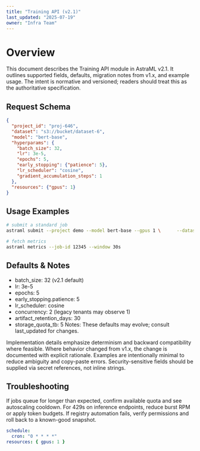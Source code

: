 ```yaml
---
title: "Training API (v2.1)"
last_updated: "2025-07-19"
owner: "Infra Team"
---
```

# Overview
This document describes the Training API module in AstraML v2.1. It outlines supported fields, defaults, migration notes from v1.x, and example usage. The intent is normative and versioned; readers should treat this as the authoritative specification.

## Request Schema

```json
{
  "project_id": "proj-646",
  "dataset": "s3://bucket/dataset-6",
  "model": "bert-base",
  "hyperparams": {
    "batch_size": 32,
    "lr": 3e-5,
    "epochs": 5,
    "early_stopping": {"patience": 5},
    "lr_scheduler": "cosine",
    "gradient_accumulation_steps": 1
  },
  "resources": {"gpus": 1}
}
```


## Usage Examples

```bash
# submit a standard job
astraml submit --project demo --model bert-base --gpus 1 \      --dataset s3://bucket/ds --batch-size 32 --epochs 5 --lr 3e-5

# fetch metrics
astraml metrics --job-id 12345 --window 30s
```


## Defaults & Notes
- batch_size: 32 (v2.1 default)
- lr: 3e-5
- epochs: 5
- early_stopping.patience: 5
- lr_scheduler: cosine
- concurrency: 2 (legacy tenants may observe 1)
- artifact_retention_days: 30
- storage_quota_tb: 5
Notes: These defaults may evolve; consult last_updated for changes.

Implementation details emphasize determinism and backward compatibility where feasible. Where behavior changed from v1.x, the change is documented with explicit rationale. Examples are intentionally minimal to reduce ambiguity and copy-paste errors. Security-sensitive fields should be supplied via secret references, not inline strings.

## Troubleshooting
If jobs queue for longer than expected, confirm available quota and see autoscaling cooldown. For 429s on inference endpoints, reduce burst RPM or apply token budgets. If registry automation fails, verify permissions and roll back to a known-good snapshot.

```yaml
schedule:
  cron: "0 * * * *"
resources: { gpus: 1 }
```
